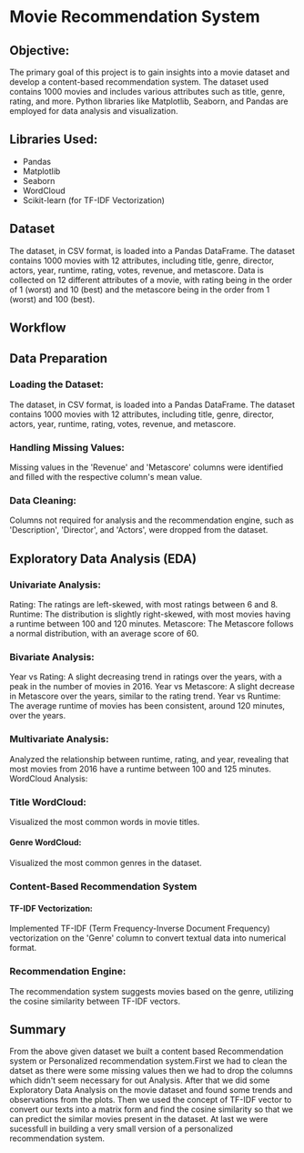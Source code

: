 # Movie Recommendation System

## Objective:
The primary goal of this project is to gain insights into a movie dataset and develop a content-based recommendation system. The dataset used contains 1000 movies and includes various attributes such as title, genre, rating, and more. Python libraries like Matplotlib, Seaborn, and Pandas are employed for data analysis and visualization.

## Libraries Used:
- Pandas
- Matplotlib
- Seaborn
- WordCloud
- Scikit-learn (for TF-IDF Vectorization)

## Dataset
The dataset, in CSV format, is loaded into a Pandas DataFrame. The dataset contains 1000 movies with 12 attributes, including title, genre, director, actors, year, runtime, rating, votes, revenue, and metascore. Data is collected on 12 different attributes of a movie, with rating being in the order of 1 (worst) and 10 (best) and the metascore being in the order from 1 (worst) and 100 (best).

## Workflow
## Data Preparation
### Loading the Dataset:
The dataset, in CSV format, is loaded into a Pandas DataFrame. The dataset contains 1000 movies with 12 attributes, including title, genre, director, actors, year, runtime, rating, votes, revenue, and metascore.

### Handling Missing Values:
Missing values in the 'Revenue' and 'Metascore' columns were identified and filled with the respective column's mean value.

### Data Cleaning:
Columns not required for analysis and the recommendation engine, such as 'Description', 'Director', and 'Actors', were dropped from the dataset.

## Exploratory Data Analysis (EDA)
### Univariate Analysis:
Rating: The ratings are left-skewed, with most ratings between 6 and 8.
Runtime: The distribution is slightly right-skewed, with most movies having a runtime between 100 and 120 minutes.
Metascore: The Metascore follows a normal distribution, with an average score of 60.

### Bivariate Analysis:
Year vs Rating: A slight decreasing trend in ratings over the years, with a peak in the number of movies in 2016.
Year vs Metascore: A slight decrease in Metascore over the years, similar to the rating trend.
Year vs Runtime: The average runtime of movies has been consistent, around 120 minutes, over the years.

### Multivariate Analysis:
Analyzed the relationship between runtime, rating, and year, revealing that most movies from 2016 have a runtime between 100 and 125 minutes.
WordCloud Analysis:

### Title WordCloud:
Visualized the most common words in movie titles.
#### Genre WordCloud:
Visualized the most common genres in the dataset.

### Content-Based Recommendation System
#### TF-IDF Vectorization:
Implemented TF-IDF (Term Frequency-Inverse Document Frequency) vectorization on the 'Genre' column to convert textual data into numerical format.

### Recommendation Engine:
The recommendation system suggests movies based on the genre, utilizing the cosine similarity between TF-IDF vectors.

## Summary
From the above given dataset we built a content based Recommendation system or Personalized recommendation system.First we had to clean the datset as there were some missing values then we had to drop the columns which didn't seem necessary for out Analysis. After that we did some Exploratory Data Analysis on the movie dataset and found some trends and observations from the plots.
Then we used the concept of TF-IDF vector to convert our texts into a matrix form and find the cosine similarity so that we can predict the similar movies present in the dataset. At last we were sucessfull in building a very small version of a personalized recommendation system.
